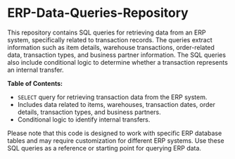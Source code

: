 # ERP-Data-Queries-Repository

This repository contains SQL queries for retrieving data from an ERP system, specifically related to transaction records. 
The queries extract information such as item details, warehouse transactions, order-related data, transaction types, and business partner information. 
The SQL queries also include conditional logic to determine whether a transaction represents an internal transfer.

**Table of Contents:**
- `SELECT` query for retrieving transaction data from the ERP system.
- Includes data related to items, warehouses, transaction dates, order details, transaction types, and business partners.
- Conditional logic to identify internal transfers.

Please note that this code is designed to work with specific ERP database tables and may require customization for different ERP systems. 
Use these SQL queries as a reference or starting point for querying ERP data.
